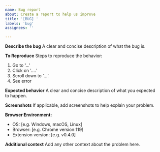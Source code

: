 ```yaml
---
name: Bug report
about: Create a report to help us improve
title: '[BUG] '
labels: 'bug'
assignees: ''

---
```


**Describe the bug**
A clear and concise description of what the bug is.

**To Reproduce**
Steps to reproduce the behavior:
1. Go to '...'
2. Click on '....'
3. Scroll down to '....'
4. See error

**Expected behavior**
A clear and concise description of what you expected to happen.

**Screenshots**
If applicable, add screenshots to help explain your problem.

**Browser Environment:**
 - OS: [e.g. Windows, macOS, Linux]
 - Browser: [e.g. Chrome version 119]
 - Extension version: [e.g. v0.4.0]

**Additional context**
Add any other context about the problem here.
